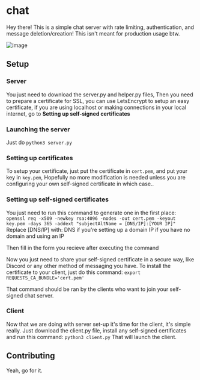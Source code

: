 # chat

Hey there! This is a simple chat server with rate limiting, authentication, and message deletion/creation!
This isn't meant for production usage btw.

![image](https://user-images.githubusercontent.com/69512353/222122388-bdda8f42-b866-4bcc-bb55-e62aed91ee31.png)

## Setup

### Server
You just need to download the server.py and helper.py files, Then you need to prepare a certificate for SSL, you can use LetsEncrypt to setup an easy certificate, if you are using localhost or making connections in your local internet, go to **Setting up self-signed certificates**

### Launching the server
Just do `python3 server.py`

### Setting up certificates
To setup your certificate, just put the certificate in `cert.pem`, and put your key in `key.pem`, Hopefully no more modification is needed unless you are configuring your own self-signed certificate in which case..

### Setting up self-signed certificates
You just need to run this command to generate one in the first place:
`openssl req -x509 -newkey rsa:4096 -nodes -out cert.pem -keyout key.pem -days 365 -addext "subjectAltName = [DNS/IP]:[YOUR IP]"`
Replace [DNS/IP] with:
  DNS if you're setting up a domain
  IP if you have no domain and using an IP

Then fill in the form you recieve after executing the command

Now you just need to share your self-signed certificate in a secure way, like Discord or any other method of messaging you have.
To install the certificate to your client, just do this command:
`export REQUESTS_CA_BUNDLE='cert.pem'`

That command should be ran by the clients who want to join your self-signed chat server.

### Client
Now that we are doing with server set-up it's time for the client, it's simple really.
Just download the client.py file, install any self-signed certificates and run this command:
`python3 client.py`
That will launch the client.

## Contributing
Yeah, go for it.

